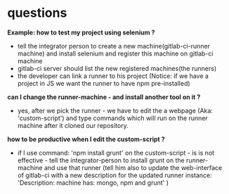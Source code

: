 # questions

**Example: how to test my project using selenium ?**
- tell the integrator person to create a new machine(gitlab-ci-runner machine) and install selenium and register this machine on gitlab-ci machine
- gitlab-ci server should list the new registered machines(the runners)
- the developer can link a runner to his project (Notice: if we have a project in JS we want the runner to have npm pre-installed)


**can I change the runner-machine - and install another tool on it ?**
- yes, after we pick the runner - we have to edit the a webpage (Aka: 'custom-script') and type commands which will run on the runner machine after it cloned our repository. 


**how to be productive when I edit the custom-script ?**
- if I use command: 'npm install grunt' on the custom-script - is is not effective - tell the integrator-person to install grunt on the runner-machine and use that runner (tell him also to update the web-interface of gitlab-ci with a new description for the updated runner instance: 'Description: machine has: mongo, npm and grunt' )
